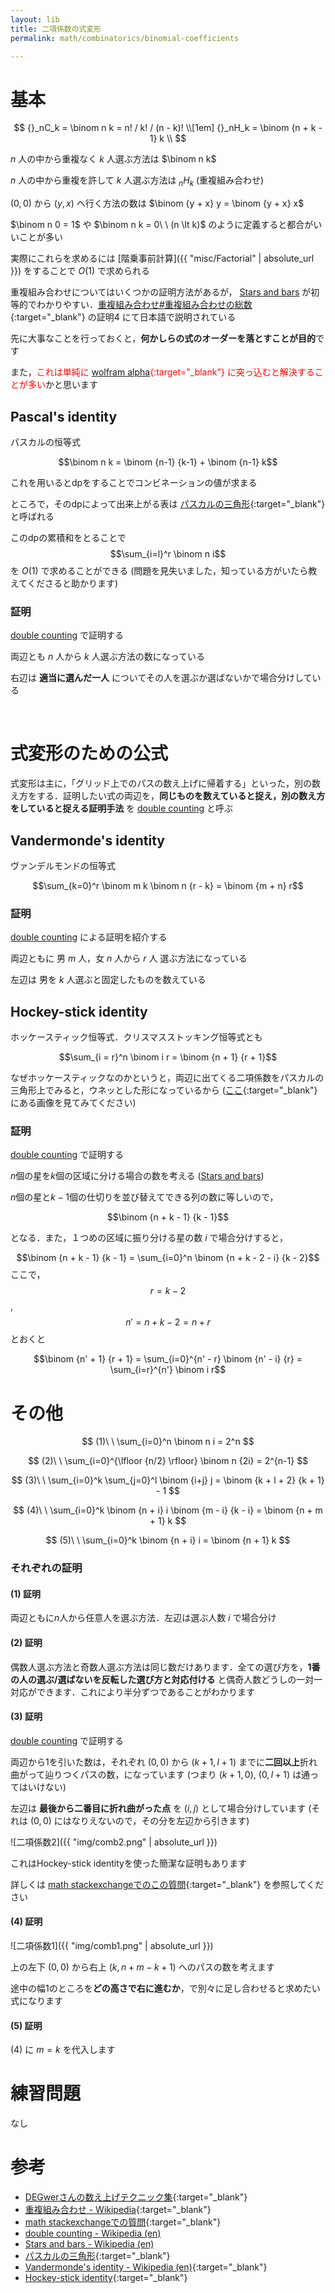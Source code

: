 ```yaml
---
layout: lib
title: 二項係数の式変形
permalink: math/combinatorics/binomial-coefficients

---
```



# 基本

$$
{}_nC_k = \binom n k = n! / k! / (n - k)! \\[1em]
{}_nH_k = \binom {n + k - 1} k \\
$$

$n$ 人の中から重複なく $k$ 人選ぶ方法は $\binom n k$

$n$ 人の中から重複を許して $k$ 人選ぶ方法は ${}_nH_k$ (重複組み合わせ)

$(0, 0)$ から $(y, x)$ へ行く方法の数は $\binom {y + x} y = \binom {y + x} x$

$\binom n 0 = 1$ や $\binom n k = 0\ \ (n \lt k)$ のように定義すると都合がいいことが多い

実際にこれらを求めるには [階乗事前計算]({{ "misc/Factorial" | absolute_url }}) をすることで $O(1)$ で求められる

重複組み合わせについてはいくつかの証明方法があるが，
<a target="_blank" href="https://en.wikipedia.org/wiki/Stars_and_bars_(combinatorics)">Stars and bars</a> が初等的でわかりやすい．[重複組み合わせ#重複組み合わせの総数](https://ja.wikipedia.org/wiki/重複組合せ#重複組合せの総数){:target="_blank"}<!--_--> の証明4 にて日本語で説明されている

先に大事なことを行っておくと，**何かしらの式のオーダーを落とすことが目的**です

また，<span style="color:red">これは単純に [wolfram alpha](https://ja.wolframalpha.com/){:target="_blank"}<!--_--> に突っ込むと解決することが多い</span>かと思います

## Pascal's identity

パスカルの恒等式

$$\binom n k = \binom {n-1} {k-1} + \binom {n-1} k$$

これを用いるとdpをすることでコンビネーションの値が求まる

ところで，そのdpによって出来上がる表は [パスカルの三角形](https://ja.wikipedia.org/wiki/パスカルの三角形){:target="_blank"}<!--_--> と呼ばれる

このdpの累積和をとることで $$\sum_{i=l}^r \binom n i$$ を $O(1)$ で求めることができる (問題を見失いました，知っている方がいたら教えてくださると助かります)
<!--_-->

### 証明

<a target="_blank" href="https://en.wikipedia.org/wiki/Double_counting_(proof_technique)">double counting</a> で証明する

両辺とも $n$ 人から $k$ 人選ぶ方法の数になっている

右辺は **適当に選んだ一人** についてその人を選ぶか選ばないかで場合分けしている

<br/>

# 式変形のための公式

式変形は主に，「グリッド上でのパスの数え上げに帰着する」といった，別の数え方をする．証明したい式の両辺を，**同じものを数えていると捉え，別の数え方をしていると捉える証明手法** を <a target="_blank" href="https://en.wikipedia.org/wiki/Double_counting_(proof_technique)">double counting</a> と呼ぶ

## Vandermonde's identity

ヴァンデルモンドの恒等式

$$\sum_{k=0}^r \binom m k \binom n {r - k} = \binom {m + n} r$$

### 証明

<a target="_blank" href="https://en.wikipedia.org/wiki/Double_counting_(proof_technique)">double counting</a> による証明を紹介する

両辺ともに 男 $m$ 人，女 $n$ 人から $r$ 人 選ぶ方法になっている

左辺は 男を $k$ 人選ぶと固定したものを数えている

## Hockey-stick identity

ホッケースティック恒等式．クリスマスストッキング恒等式とも

$$\sum_{i = r}^n \binom i r = \binom {n + 1} {r + 1}$$

なぜホッケースティックなのかというと，両辺に出てくる二項係数をパスカルの三角形上でみると，ウネッとした形になっているから ([ここ](https://math.stackexchange.com/questions/1490794/proof-of-the-hockey-stick-identity-sum-limits-t-0n-binom-tk-binomn1){:target="_blank"}<!--_--> にある画像を見てみてください)

### 証明

<a target="_blank" href="https://en.wikipedia.org/wiki/Double_counting_(proof_technique)">double counting</a> で証明する

$n$個の星を$k$個の区域に分ける場合の数を考える (<a href="https://en.wikipedia.org/wiki/Stars_and_bars_(combinatorics)">Stars and bars</a>)

$n$個の星と$k-1$個の仕切りを並び替えてできる列の数に等しいので，

$$\binom {n + k - 1} {k - 1}$$

となる．また，１つめの区域に振り分ける星の数 $i$ で場合分けすると，

$$\binom {n + k - 1} {k - 1} = \sum_{i=0}^n \binom {n + k - 2 - i} {k - 2}$$
ここで，$$r = k - 2$$, $$n' = n + k - 2 = n + r$$ とおくと

$$\binom {n' + 1} {r + 1} = \sum_{i=0}^{n' - r} \binom {n' - i} {r} = \sum_{i=r}^{n'} \binom i r$$

# その他

$$
(1)\ \ 
\sum_{i=0}^n \binom n i = 2^n
$$

$$
(2)\ \ 
\sum_{i=0}^{\lfloor {n/2} \rfloor} \binom n {2i} = 2^{n-1}
$$

$$
(3)\ \ 
\sum_{i=0}^k \sum_{j=0}^l \binom {i+j} j = \binom {k + l + 2} {k + 1} - 1
$$

$$
(4)\ \ 
\sum_{i=0}^k \binom {n + i} i \binom {m - i} {k - i} = \binom {n + m + 1} k
$$

$$
(5)\ \ 
\sum_{i=0}^k \binom {n + i} i = \binom {n + 1} k
$$

### それぞれの証明

#### (1) 証明

両辺ともに$n$人から任意人を選ぶ方法．左辺は選ぶ人数 $i$ で場合分け

#### (2) 証明

偶数人選ぶ方法と奇数人選ぶ方法は同じ数だけあります．全ての選び方を，**1番の人の選ぶ/選ばないを反転した選び方と対応付ける** と偶奇人数どうしの一対一対応ができます．これにより半分ずつであることがわかります
<!--_-->

#### (3) 証明

<a target="_blank" href="https://en.wikipedia.org/wiki/Double_counting_(proof_technique)">double counting</a> で証明する

両辺から1を引いた数は，それぞれ $(0, 0)$ から $(k + 1, l + 1)$ までに**二回以上**折れ曲がって辿りつくパスの数，になっています (つまり $(k + 1, 0),\ (0, l + 1)$ は通ってはいけない)

左辺は **最後から二番目に折れ曲がった点** を $(i, j)$ として場合分けしています (それは $(0, 0)$ にはなりえないので，その分を左辺から引きます)

![二項係数2]({{ "img/comb2.png" | absolute_url }})

これはHockey-stick identityを使った簡潔な証明もあります

詳しくは [math stackexchangeでのこの質問](https://math.stackexchange.com/questions/3036489/proof-for-this-binomial-coefficients-equation){:target="_blank"}<!--_--> を参照してください

#### (4) 証明

![二項係数1]({{ "img/comb1.png" | absolute_url }})

上の左下 $(0, 0)$ から右上 $(k, n + m - k + 1)$ へのパスの数を考えます

途中の幅1のところを**どの高さで右に進むか**，で別々に足し合わせると求めたい式になります

#### (5) 証明

(4) に $m=k$ を代入します

# 練習問題

なし

# 参考

* [DEGwerさんの数え上げテクニック集](http://d.hatena.ne.jp/DEGwer/20171220){:target="_blank"}<!--_-->
* [重複組み合わせ - Wikipedia](https://ja.wikipedia.org/wiki/重複組合せ){:target="_blank"}<!--_-->
* [math stackexchangeでの質問](https://math.stackexchange.com/questions/3036489/proof-for-this-binomial-coefficients-equation){:target="_blank"}<!--_-->
* <a target="_blank" href="https://en.wikipedia.org/wiki/Double_counting_(proof_technique)">double counting - Wikipedia (en)</a>
* <a target="_blank" href="https://en.wikipedia.org/wiki/Stars_and_bars_(combinatorics)">Stars and bars - Wikipedia (en)</a>
* [パスカルの三角形](https://ja.wikipedia.org/wiki/パスカルの三角形){:target="_blank"}<!--_-->
* [Vandermonde's identity - Wikipedia (en)](https://en.wikipedia.org/wiki/Vandermonde%27s_identity){:target="_blank"}<!--_-->
* [Hockey-stick identity](https://en.wikipedia.org/wiki/Hockey-stick_identity){:target="_blank"}<!--_-->


